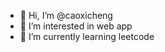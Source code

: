 - 👋 Hi, I’m @caoxicheng
- 👀 I’m interested in web app
- 🌱 I’m currently learning leetcode

<!---
caoxicheng/caoxicheng is a ✨ special ✨ repository because its `README.md` (this file) appears on your GitHub profile.
You can click the Preview link to take a look at your changes.
--->
